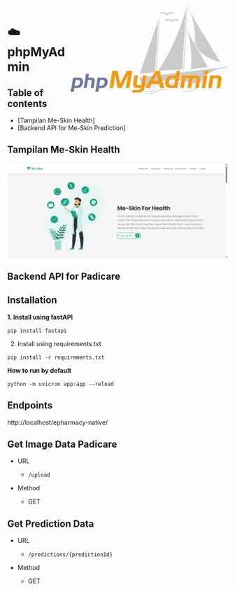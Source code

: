 <img src="https://github.com/YusufAgungPurwadi/Me-Skin/blob/main/Gambar%20Readme/phpMyAdmin.jpg" align="right" height=200>

# :cloud: phpMyAdmin

## Table of contents

- [Tampilan Me-Skin Health]
- [Backend API for Me-Skin Prediction]
  
## Tampilan Me-Skin Health
<img src= "https://github.com/YusufAgungPurwadi/Me-Skin/blob/main/Gambar%20Readme/Me-Skin%20Health.png" align="center">

## Backend API for Padicare
## Installation
**1. Install using fastAPI**
```Terminal cmd
pip install fastapi
```

2. Install using requirements.txt
```Terminal cmd
pip install -r requirements.txt
```

**How to run by default**
```Terminal cmd
python -m uvicron app:app --reload
```

## Endpoints
http://localhost/epharmacy-native/

## Get Image Data Padicare
- URL
    - `/upload`

- Method
    - GET


## Get Prediction Data
- URL
    - `/predictions/{predictionId}`

- Method
    - GET



